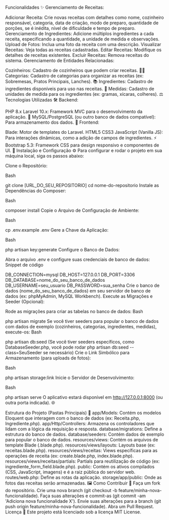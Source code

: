 Funcionalidades ✨
Gerenciamento de Receitas:

Adicionar Receita: Crie novas receitas com detalhes como nome, cozinheiro responsável, categoria, data de criação, modo de preparo, quantidade de porções, se é inédita, nível de dificuldade e tempo de preparo.
Gerenciamento de Ingredientes: Adicione múltiplos ingredientes a cada receita, especificando a quantidade, a unidade de medida e observações.
Upload de Fotos: Inclua uma foto da receita com uma descrição.
Visualizar Receitas: Veja todas as receitas cadastradas.
Editar Receitas: Modifique os detalhes de receitas existentes.
Excluir Receitas: Remova receitas do sistema.
Gerenciamento de Entidades Relacionadas:

Cozinheiros: Cadastro de cozinheiros que podem criar receitas. 👨‍🍳
Categorias: Cadastro de categorias para organizar as receitas (ex: Sobremesas, Pratos Principais, Lanches). 📚
Ingredientes: Cadastro de ingredientes disponíveis para uso nas receitas. 🥕
Medidas: Cadastro de unidades de medida para os ingredientes (ex: gramas, xícaras, colheres). ⚖️
Tecnologias Utilizadas 🛠️
Backend:

PHP 8.x
Laravel 10.x: Framework MVC para o desenvolvimento da aplicação. 🚀
MySQL/PostgreSQL (ou outro banco de dados compatível): Para armazenamento dos dados. 💾
Frontend:

Blade: Motor de templates do Laravel.
HTML5
CSS3
JavaScript (Vanilla JS): Para interações dinâmicas, como a adição de campos de ingredientes. ⚡
Bootstrap 5.3: Framework CSS para design responsivo e componentes de UI. 🎨
Instalação e Configuração ⚙️
Para configurar e rodar o projeto em sua máquina local, siga os passos abaixo:

Clone o Repositório:

Bash

git clone [URL_DO_SEU_REPOSITORIO]
cd nome-do-repositorio
Instale as Dependências do Composer:

Bash

composer install
Copie o Arquivo de Configuração de Ambiente:

Bash

cp .env.example .env
Gere a Chave da Aplicação:

Bash

php artisan key:generate
Configure o Banco de Dados:

Abra o arquivo .env e configure suas credenciais de banco de dados:
Snippet de código

DB_CONNECTION=mysql
DB_HOST=127.0.0.1
DB_PORT=3306
DB_DATABASE=nome_do_seu_banco_de_dados
DB_USERNAME=seu_usuario
DB_PASSWORD=sua_senha
Crie o banco de dados (nome_do_seu_banco_de_dados) em seu servidor de banco de dados (ex: phpMyAdmin, MySQL Workbench).
Execute as Migrações e Seeder (Opcional):

Rode as migrações para criar as tabelas no banco de dados:
Bash

php artisan migrate
Se você tiver seeders para popular o banco de dados com dados de exemplo (cozinheiros, categorias, ingredientes, medidas), execute-os:
Bash

php artisan db:seed
(Se você tiver seeders específicos, como DatabaseSeeder.php, você pode rodar php artisan db:seed --class=SeuSeeder se necessário)
Crie o Link Simbólico para Armazenamento (para uploads de fotos):

Bash

php artisan storage:link
Inicie o Servidor de Desenvolvimento:

Bash

php artisan serve
O aplicativo estará disponível em http://127.0.0.1:8000 (ou outra porta indicada). 🌐

Estrutura do Projeto (Pastas Principais) 📂
app/Models: Contém os modelos Eloquent que interagem com o banco de dados (ex: Receita.php, Ingrediente.php).
app/Http/Controllers: Armazena os controladores que lidam com a lógica da requisição e resposta.
database/migrations: Define a estrutura do banco de dados.
database/seeders: Contém dados de exemplo para popular o banco de dados.
resources/views: Contém os arquivos de template Blade (.blade.php).
resources/views/layouts: Layouts base (ex: receitas.blade.php).
resources/views/receitas: Views específicas para as operações de receita (ex: create.blade.php, index.blade.php).
resources/views/receitas/partials: Partials para reutilização de código (ex: ingrediente_form_field.blade.php).
public: Contém os ativos compilados (CSS, JavaScript, imagens) e é a raiz pública do servidor web.
routes/web.php: Define as rotas da aplicação.
storage/app/public: Onde as fotos das receitas serão armazenadas. 🖼️
Como Contribuir 🤝
Faça um fork do repositório.
Crie uma nova branch (git checkout -b feature/minha-nova-funcionalidade).
Faça suas alterações e commit-as (git commit -am 'Adiciona nova funcionalidade X').
Envie suas alterações para a branch (git push origin feature/minha-nova-funcionalidade).
Abra um Pull Request.
Licença 📜
Este projeto está licenciado sob a licença MIT License.
